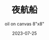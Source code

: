 ---
weight: 8
images:
- https://www.instagram.com/p/CvJSs1nLNDg/media/?size=l

title: 夜航船
subtitle: oil on canvas 8"x8"
multipleColumn: true
date: 2023-07-25
tags:
- archive # all posts
- painting
- oil
- 错误记忆
---